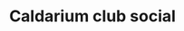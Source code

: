 ---
title: "Caldarium club social"
url: /caldes-de-montbui/caldarium-club-social/
shop: cannabis
---